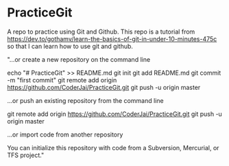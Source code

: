 # PracticeGit
A repo to practice using Git and Github.
This repo is a tutorial from https://dev.to/gothamv/learn-the-basics-of-git-in-under-10-minutes-475c so that I can learn how to use git and github.

"…or create a new repository on the command line

echo "# PracticeGit" >> README.md
git init
git add README.md
git commit -m "first commit"
git remote add origin https://github.com/CoderJai/PracticeGit.git
git push -u origin master

…or push an existing repository from the command line

git remote add origin https://github.com/CoderJai/PracticeGit.git
git push -u origin master

…or import code from another repository

You can initialize this repository with code from a Subversion, Mercurial, or TFS project."
